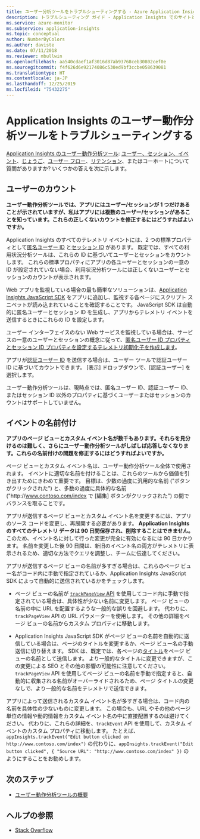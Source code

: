```yaml
---
title: ユーザー分析ツールをトラブルシューティングする - Azure Application Insights
description: トラブルシューティング ガイド - Application Insights でのサイトとアプリの利用状況の分析。
ms.service: azure-monitor
ms.subservice: application-insights
ms.topic: conceptual
author: NumberByColors
ms.author: daviste
ms.date: 07/11/2018
ms.reviewer: mbullwin
ms.openlocfilehash: aa540cdaef1af3016d87ab93768ceb30802cef0e
ms.sourcegitcommit: f4f626d6e92174086c530ed9bf3ccbe058639081
ms.translationtype: HT
ms.contentlocale: ja-JP
ms.lasthandoff: 12/25/2019
ms.locfileid: "75432275"
---
```

# <a name="troubleshoot-user-behavior-analytics-tools-in-application-insights"></a>Application Insights のユーザー動作分析ツールをトラブルシューティングする
[Application Insights のユーザー動作分析ツール](usage-overview.md): [ユーザー、セッション、イベント](usage-segmentation.md)、[じょうご](usage-funnels.md)、[ユーザー フロー](usage-flows.md)、[リテンション](usage-retention.md)、またはコーホートについて質問がありますか? いくつかの答えを次に示します。

## <a name="counting-users"></a>ユーザーのカウント
**ユーザー動作分析ツールでは、アプリにはユーザー/セッションが 1 つだけあることが示されていますが、私はアプリには複数のユーザー/セッションがあることを知っています。これらの正しくないカウントを修正するにはどうすればよいですか。**

Application Insights のすべてのテレメトリ イベントには、2 つの標準プロパティとして[匿名ユーザー ID](../../azure-monitor/app/data-model-context.md) と[セッション ID](../../azure-monitor/app/data-model-context.md) があります。 既定では、すべての利用状況分析ツールは、これらの ID に基づいてユーザーとセッションをカウントします。 これらの標準プロパティにアプリの各ユーザーとセッションの一意の ID が設定されていない場合、利用状況分析ツールには正しくないユーザーとセッションのカウントが表示されます。

Web アプリを監視している場合の最も簡単なソリューションは、[Application Insights JavaScript SDK](../../azure-monitor/app/javascript.md) をアプリに追加し、監視する各ページにスクリプト スニペットが読み込まれていることを確認することです。 JavaScript SDK は自動的に匿名ユーザーとセッション ID を生成し、アプリからテレメトリ イベントを送信するときにこれらの ID を設定します。

ユーザー インターフェイスのない Web サービスを監視している場合は、サービスの一意のユーザーとセッションの概念に従って、[匿名ユーザー ID プロパティとセッション ID プロパティを設定するテレメトリ初期化子を作成します](usage-send-user-context.md)。

アプリが[認証ユーザー ID](../../azure-monitor/app/api-custom-events-metrics.md#authenticated-users) を送信する場合は、ユーザー ツールで認証ユーザー ID に基づいてカウントできます。 [表示] ドロップダウンで、[認証ユーザー] を選択します。

ユーザー動作分析ツールは、現時点では、匿名ユーザー ID、認証ユーザー ID、またはセッション ID 以外のプロパティに基づくユーザーまたはセッションのカウントはサポートしていません。

## <a name="naming-events"></a>イベントの名前付け
**アプリのページ ビューとカスタム イベント名が数千もあります。それらを見分けるのは難しく、さらにユーザー動作分析ツールがしばしば応答しなくなります。これらの名前付けの問題を修正するにはどうすればよいですか。**

ページ ビューとカスタム イベント名は、ユーザー動作分析ツール全体で使用されます。 イベントに適切な名前を付けることは、これらのツールから価値を引き出すためにきわめて重要です。 目標は、少数の過度に汎用的な名前 ("ボタンがクリックされた") と、多数の過度に具体的な名前 ("http:\//www.contoso.com/index で [編集] ボタンがクリックされた") の間でバランスを取ることです。

アプリが送信するページ ビューとカスタム イベント名を変更するには、アプリのソース コードを変更し、再展開する必要があります。 **Application Insights のすべてのテレメトリ データは 90 日間保存され、削除することはできません。** このため、イベント名に対して行った変更が完全に有効になるには 90 日かかります。 名前を変更した後 90 日間は、新旧のイベント名の両方がテレメトリに表示されるため、適切な方法でクエリを調整し、チームに伝達してください。

アプリが送信するページ ビューの名前が多すぎる場合は、これらのページ ビュー名がコード内に手動で指定されているか、Application Insights JavaScript SDK によって自動的に送信されているかをチェックします。

* ページ ビューの名前が [`trackPageView` API](https://github.com/Microsoft/ApplicationInsights-JS/blob/master/API-reference.md) を使用してコード内に手動で指定されている場合は、具体性が少ない名前に変更します。 ページ ビューの名前の中に URL を配置するような一般的な誤りを回避します。 代わりに、`trackPageView` API の URL パラメーターを使用します。 その他の詳細をページ ビューの名前からカスタム プロパティに移動します。

* Application Insights JavaScript SDK がページ ビューの名前を自動的に送信している場合は、ページのタイトルを変更するか、ページ ビュー名の手動送信に切り替えます。 SDK は、既定では、各ページの[タイトル](https://developer.mozilla.org/docs/Web/HTML/Element/title)をページ ビューの名前として送信します。 より一般的なタイトルに変更できますが、この変更による SEO とその他の影響の可能性に注意してください。 `trackPageView` API を使用してページ ビューの名前を手動で指定すると、自動的に収集される名前がオーバーライドされるため、ページ タイトルの変更なしで、より一般的な名前をテレメトリで送信できます。   

アプリによって送信されるカスタム イベント名が多すぎる場合は、コード内の名前を具体性の少ないものに変更します。 この場合も、URL やその他のページ単位の情報や動的情報をカスタム イベント名の中に直接配置するのは避けてください。 代わりに、これらの詳細を、`trackEvent` API を使用して、カスタム イベントのカスタム プロパティに移動します。 たとえば、`appInsights.trackEvent("Edit button clicked on http://www.contoso.com/index")` の代わりに、`appInsights.trackEvent("Edit button clicked", { "Source URL": "http://www.contoso.com/index" })` のようにすることをお勧めします。

## <a name="next-steps"></a>次のステップ

* [ユーザー動作分析ツールの概要](usage-overview.md)

## <a name="get-help"></a>ヘルプの参照
* [Stack Overflow](https://stackoverflow.com/questions/tagged/ms-application-insights)

